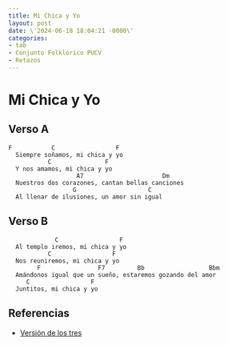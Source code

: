 ```yaml
---
title: Mi Chica y Yo
layout: post
date: \'2024-06-18 18:04:21 -0000\'
categories:
- tab
- Conjunto Folklórico PUCV
- Retazos
---
```


# Mi Chica y Yo

## Verso A

~~~
F           C                 F
  Siempre soñamos, mi chica y yo
           C               F
  Y nos amamos, mi chica y yo
                   A7                      Dm 
  Nuestros dos corazones, cantan bellas canciones
                  G                    C
  Al llenar de ilusiones, un amor sin igual
~~~

## Verso B

~~~
             C                 F
  Al templo iremos, mi chica y yo
           C                 F
  Nos reuniremos, mi chica y yo
        F                F7         Bb                  Bbm
  Amándonos igual que un sueño, estaremos gozando del amor
     C                 F
  Juntitos, mi chica y yo
~~~

## Referencias

- [Versión de los tres](https://www.youtube.com/watch?v=KnHHW87Lcb4)
